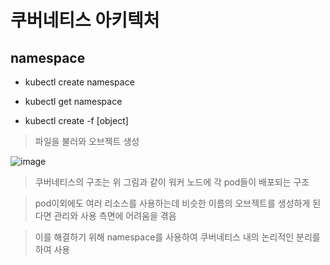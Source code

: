 쿠버네티스 아키텍처
======================== 

## namespace 

* kubectl create namespace 

* kubectl get namespace

* kubectl create -f [object]

> 파일을 불러와 오브젝트 생성


![image](https://user-images.githubusercontent.com/94096054/154427801-d53ec187-a239-4add-a8d8-cccdcea183b5.png)

> 쿠버네티스의 구조는 위 그림과 같이 워커 노드에 각 pod들이 배포되는 구조

> pod이외에도 여러 리소스를 사용하는데 비슷한 이름의 오브젝트를 생성하게 된다면 관리와 사용 측면에 어려움을 겪음

> 이를 해결하기 위해 namespace를 사용하여 쿠버네티스 내의 논리적인 분리를 하여 사용

